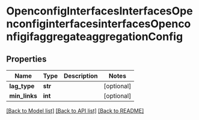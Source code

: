 # OpenconfigInterfacesInterfacesOpenconfiginterfacesinterfacesOpenconfigifaggregateaggregationConfig

## Properties
Name | Type | Description | Notes
------------ | ------------- | ------------- | -------------
**lag_type** | **str** |  | [optional] 
**min_links** | **int** |  | [optional] 

[[Back to Model list]](../README.md#documentation-for-models) [[Back to API list]](../README.md#documentation-for-api-endpoints) [[Back to README]](../README.md)


